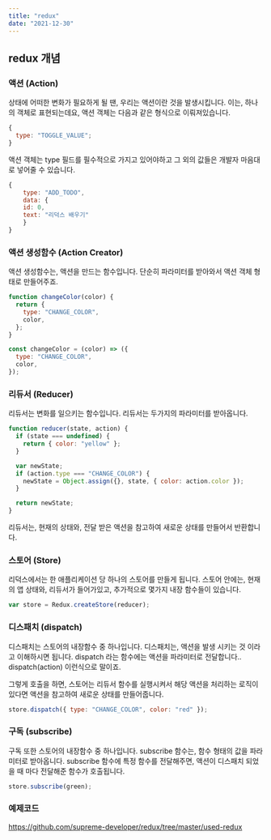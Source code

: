 ```yaml
---
title: "redux"
date: "2021-12-30"
---
```


## redux 개념

### 액션 (Action)

상태에 어떠한 변화가 필요하게 될 땐, 우리는 액션이란 것을 발생시킵니다. 이는, 하나의 객체로 표현되는데요, 액션 객체는 다음과 같은 형식으로 이뤄져있습니다.

```javascript
{
  type: "TOGGLE_VALUE";
}
```

액션 객체는 type 필드를 필수적으로 가지고 있어야하고 그 외의 값들은 개발자 마음대로 넣어줄 수 있습니다.

```javascript
{
    type: "ADD_TODO",
    data: {
    id: 0,
    text: "리덕스 배우기"
    }
}
```

### 액션 생성함수 (Action Creator)

액션 생성함수는, 액션을 만드는 함수입니다. 단순히 파라미터를 받아와서 액션 객체 형태로 만들어주죠.

```javascript
function changeColor(color) {
  return {
    type: "CHANGE_COLOR",
    color,
  };
}

const changeColor = (color) => ({
  type: "CHANGE_COLOR",
  color,
});
```

### 리듀서 (Reducer)

리듀서는 변화를 일으키는 함수입니다. 리듀서는 두가지의 파라미터를 받아옵니다.

```javascript
function reducer(state, action) {
  if (state === undefined) {
    return { color: "yellow" };
  }

  var newState;
  if (action.type === "CHANGE_COLOR") {
    newState = Object.assign({}, state, { color: action.color });
  }

  return newState;
}
```

리듀서는, 현재의 상태와, 전달 받은 액션을 참고하여 새로운 상태를 만들어서 반환합니다.

### 스토어 (Store)

리덕스에서는 한 애플리케이션 당 하나의 스토어를 만들게 됩니다. 스토어 안에는, 현재의 앱 상태와, 리듀서가 들어가있고, 추가적으로 몇가지 내장 함수들이 있습니다.

```javascript
var store = Redux.createStore(reducer);
```

### 디스패치 (dispatch)

디스패치는 스토어의 내장함수 중 하나입니다. 디스패치는, 액션을 발생 시키는 것 이라고 이해하시면 됩니다. dispatch 라는 함수에는 액션을 파라미터로 전달합니다.. dispatch(action) 이런식으로 말이죠.

그렇게 호출을 하면, 스토어는 리듀서 함수를 실행시켜서 해당 액션을 처리하는 로직이 있다면 액션을 참고하여 새로운 상태를 만들어줍니다.

```javascript
store.dispatch({ type: "CHANGE_COLOR", color: "red" });
```

### 구독 (subscribe)

구독 또한 스토어의 내장함수 중 하나입니다. subscribe 함수는, 함수 형태의 값을 파라미터로 받아옵니다. subscribe 함수에 특정 함수를 전달해주면, 액션이 디스패치 되었을 때 마다 전달해준 함수가 호출됩니다.

```javascript
store.subscribe(green);
```

### 예제코드

<a href="https://github.com/supreme-developer/redux/tree/master/used-redux" target="_blank" style="font-size=30px; color: #4dabf7; text-decoration:underline;">https://github.com/supreme-developer/redux/tree/master/used-redux</a>
